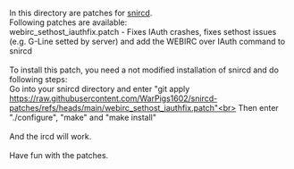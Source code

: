In this directory are patches for [snircd](https://github.com/quakenet/snircd).<br>
Following patches are available:<br>
webirc_sethost_iauthfix.patch - Fixes IAuth crashes, fixes sethost issues (e.g. G-Line setted by server) and add the WEBIRC over IAuth command to snircd<br>
<br>
To install this patch, you need a not modified installation of snircd and do following steps:<br>
Go into your snircd directory and enter "git apply https://raw.githubusercontent.com/WarPigs1602/snircd-patches/refs/heads/main/webirc_sethost_iauthfix.patch"<br>
Then enter "./configure", "make" and "make install"<br>
<br>
And the ircd will work.<br>
<br>
Have fun with the patches.<br>

